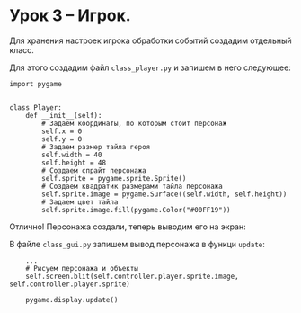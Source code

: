 # Урок 3 – Игрок.
Для хранения настроек игрока обработки событий создадим отдельный класс.

Для этого создадим файл `class_player.py` и запишем в него следующее:


    import pygame

    
    class Player:
        def __init__(self):
            # Задаем координаты, по которым стоит персонаж
            self.x = 0
            self.y = 0
            # Задаем размер тайла героя
            self.width = 40
            self.height = 48
            # Создаем спрайт персонажа
            self.sprite = pygame.sprite.Sprite()
            # Создаем квадратик размерами тайла персонажа
            self.sprite.image = pygame.Surface((self.width, self.height))
            # Задаем цвет тайла
            self.sprite.image.fill(pygame.Color("#00FF19"))

Отлично! Персонажа создали, теперь выводим его на экран:

В файле `class_gui.py` запишем вывод персонажа в функци `update`:

        ...
        # Рисуем персонажа и объекты
        self.screen.blit(self.controller.player.sprite.image, self.controller.player.sprite)

        pygame.display.update()